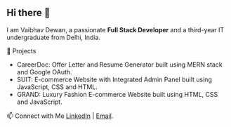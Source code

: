 ## Hi there 👋
I am Vaibhav Dewan, a passionate **Full Stack Developer** and a third-year IT undergraduate from Delhi, India.

🚀 Projects
- CareerDoc: Offer Letter and Resume Generator built using MERN stack and Google OAuth.
- SUIT: E-commerce Website with Integrated Admin Panel built using JavaScript, CSS and HTML.
- GRAND: Luxury Fashion E-commerce Website built using HTML, CSS and JavaScript.

📫 Connect with Me 
[LinkedIn](https://linkedin.com/in/vaibhavsdewan) | [Email](mailto:vaibhavdewan3@gmail.com).

<!--
**vaibhavsdewan/vaibhavsdewan** is a ✨ _special_ ✨ repository because its `README.md` (this file) appears on your GitHub profile.

Here are some ideas to get you started:

- 🔭 I’m currently working on ...
- 🌱 I’m currently learning ...
- 👯 I’m looking to collaborate on ...
- 🤔 I’m looking for help with ...
- 💬 Ask me about ...
- 📫 How to reach me: ...
- 😄 Pronouns: ...
- ⚡ Fun fact: ...
-->
